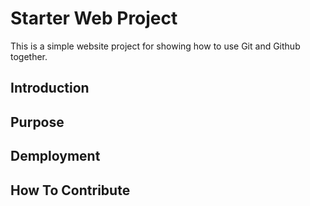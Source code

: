 # Starter Web Project

This is a simple website project for showing how to use Git and Github together.

## Introduction

## Purpose

## Demployment

## How To Contribute